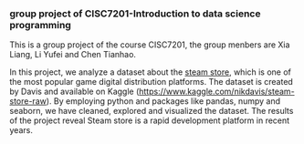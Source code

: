 ### group project of CISC7201-Introduction to data science programming
This is a group project of the course CISC7201, the group menbers are Xia Liang, Li Yufei and Chen Tianhao. 

In this project, we analyze a dataset about the [steam store](https://store.steampowered.com), which is one of the most popular game digital distribution platforms. The dataset is created by Davis and available on Kaggle (https://www.kaggle.com/nikdavis/steam-store-raw). By employing python and packages like pandas, numpy and seaborn, we have cleaned, explored and visualized the dataset. The results of the project reveal Steam store is a rapid development platform in recent years.
